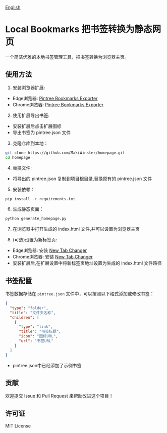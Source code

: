 [English](./README_en.md)
# Local Bookmarks 把书签转换为静态网页
一个简洁优雅的本地书签管理工具，把书签转换为浏览器主页。


## 使用方法

1. 安装浏览器扩展:
- Edge浏览器: [Pintree Bookmarks Exporter](https://microsoftedge.microsoft.com/addons/detail/pintree-bookmarks-exporte/binmofchlenaimbnocogbpebiodjlgkm)
- Chrome浏览器: [Pintree Bookmarks Exporter](https://chromewebstore.google.com/detail/pintree-bookmarks-exporte/mjcglnkikjidokobpfdcdmcnfdicojce)

2. 使用扩展导出书签:
- 安装扩展后点击扩展图标
- 导出书签为 pintree.json 文件

3. 克隆仓库到本地：
```bash
git clone https://github.com/MakiWinster/homepage.git
cd homepage
```

4. 替换文件:
- 将导出的 pintree.json 复制到项目根目录,替换原有的 pintree.json 文件

5. 安装依赖：
```bash
pip install -r requirements.txt
```

6. 生成静态页面：
```bash
python generate_homepage.py
```

7. 在浏览器中打开生成的 index.html 文件,并可以设置为浏览器主页

8. (可选)设置为新标签页:
- Edge浏览器: 安装 [New Tab Changer](https://microsoftedge.microsoft.com/addons/detail/new-tab-changer/dlbnebcbaeajdpekcdhmcgdhoodcjpeg)
- Chrome浏览器: 安装 [New Tab Changer](https://chromewebstore.google.com/detail/new-tab-changer/occbjkhimchkolibngmcefpjlbknggfh)
- 安装扩展后,在扩展设置中将新标签页地址设置为生成的 index.html 文件路径


## 书签配置

书签数据存储在 `pintree.json` 文件中，可以按照以下格式添加或修改书签：

```json
{
  "type": "folder",
  "title": "文件夹名称",
  "children": [
    {
      "type": "link",
      "title": "书签标题",
      "icon": "图标URL",
      "url": "书签URL"
    }
  ]
}
```
- pintree.json中已经添加了示例书签

## 贡献

欢迎提交 Issue 和 Pull Request 来帮助改进这个项目！

## 许可证

MIT License 